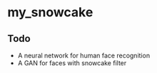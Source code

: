 # my_snowcake

## Todo

 - A neural network for human face recognition
 - A GAN for faces with snowcake filter
